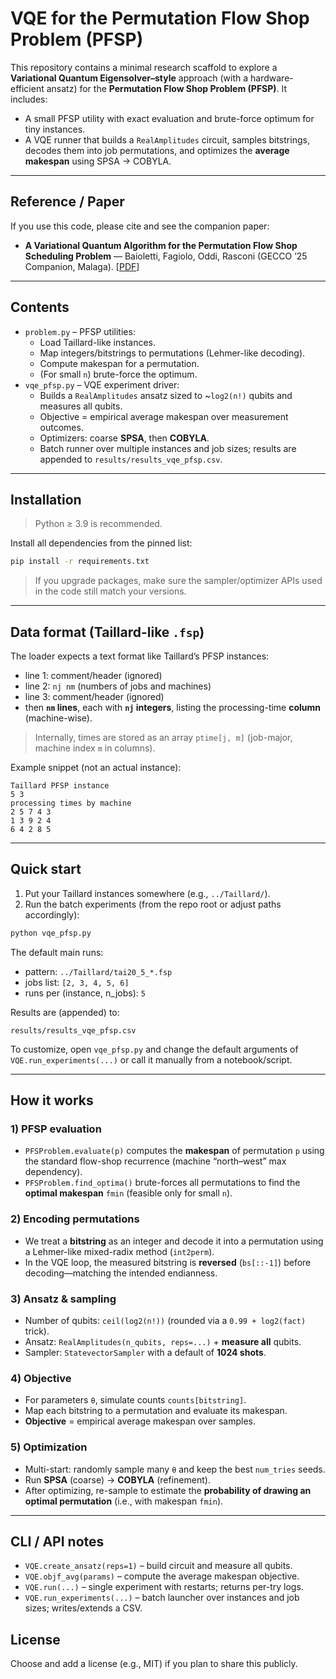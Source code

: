 # VQE for the Permutation Flow Shop Problem (PFSP)

This repository contains a minimal research scaffold to explore a **Variational Quantum Eigensolver–style** approach (with a hardware-efficient ansatz) for the **Permutation Flow Shop Problem (PFSP)**. It includes:

- A small PFSP utility with exact evaluation and brute-force optimum for tiny instances.
- A VQE runner that builds a `RealAmplitudes` circuit, samples bitstrings, decodes them into job permutations, and optimizes the **average makespan** using SPSA → COBYLA.

---

## Reference / Paper

If you use this code, please cite and see the companion paper:

- **A Variational Quantum Algorithm for the Permutation Flow Shop Scheduling Problem** — Baioletti, Fagiolo, Oddi, Rasconi (GECCO ’25 Companion, Malaga). [[PDF](vqe-pfsp.pdf)]

---

## Contents

- `problem.py` – PFSP utilities:
  - Load Taillard-like instances.
  - Map integers/bitstrings to permutations (Lehmer-like decoding).
  - Compute makespan for a permutation.
  - (For small `n`) brute-force the optimum.
- `vqe_pfsp.py` – VQE experiment driver:
  - Builds a `RealAmplitudes` ansatz sized to ~`log2(n!)` qubits and measures all qubits.
  - Objective = empirical average makespan over measurement outcomes.
  - Optimizers: coarse **SPSA**, then **COBYLA**.
  - Batch runner over multiple instances and job sizes; results are appended to `results/results_vqe_pfsp.csv`.

---

## Installation

> Python ≥ 3.9 is recommended.

Install all dependencies from the pinned list:
```bash
pip install -r requirements.txt
```

> If you upgrade packages, make sure the sampler/optimizer APIs used in the code still match your versions.

---

## Data format (Taillard-like `.fsp`)

The loader expects a text format like Taillard’s PFSP instances:
- line 1: comment/header (ignored)
- line 2: `nj nm` (numbers of jobs and machines)
- line 3: comment/header (ignored)
- then **`nm` lines**, each with **`nj` integers**, listing the processing-time **column** (machine-wise).

> Internally, times are stored as an array `ptime[j, m]` (job-major, machine index `m` in columns).

Example snippet (not an actual instance):
```
Taillard PFSP instance
5 3
processing times by machine
2 5 7 4 3
1 3 9 2 4
6 4 2 8 5
```

---

## Quick start

1) Put your Taillard instances somewhere (e.g., `../Taillard/`).  
2) Run the batch experiments (from the repo root or adjust paths accordingly):
```bash
python vqe_pfsp.py
```
The default main runs:
- pattern: `../Taillard/tai20_5_*.fsp`
- jobs list: `[2, 3, 4, 5, 6]`
- runs per (instance, n_jobs): `5`

Results are (appended) to:
```
results/results_vqe_pfsp.csv
```

To customize, open `vqe_pfsp.py` and change the default arguments of `VQE.run_experiments(...)` or call it manually from a notebook/script.

---

## How it works

### 1) PFSP evaluation
- `PFSProblem.evaluate(p)` computes the **makespan** of permutation `p` using the standard flow-shop recurrence (machine “north–west” max dependency).  
- `PFSProblem.find_optima()` brute-forces all permutations to find the **optimal makespan** `fmin` (feasible only for small `n`).

### 2) Encoding permutations
- We treat a **bitstring** as an integer and decode it into a permutation using a Lehmer-like mixed-radix method (`int2perm`).  
- In the VQE loop, the measured bitstring is **reversed** (`bs[::-1]`) before decoding—matching the intended endianness.

### 3) Ansatz & sampling
- Number of qubits: `ceil(log2(n!))` (rounded via a `0.99 + log2(fact)` trick).  
- Ansatz: `RealAmplitudes(n_qubits, reps=...)` + **measure all** qubits.  
- Sampler: `StatevectorSampler` with a default of **1024 shots**.

### 4) Objective
- For parameters `θ`, simulate counts `counts[bitstring]`.  
- Map each bitstring to a permutation and evaluate its makespan.  
- **Objective** = empirical average makespan over samples.

### 5) Optimization
- Multi-start: randomly sample many `θ` and keep the best `num_tries` seeds.  
- Run **SPSA** (coarse) → **COBYLA** (refinement).  
- After optimizing, re-sample to estimate the **probability of drawing an optimal permutation** (i.e., with makespan `fmin`).

---

## CLI / API notes

- `VQE.create_ansatz(reps=1)` – build circuit and measure all qubits.  
- `VQE.objf_avg(params)` – compute the average makespan objective.  
- `VQE.run(...)` – single experiment with restarts; returns per-try logs.  
- `VQE.run_experiments(...)` – batch launcher over instances and job sizes; writes/extends a CSV.  

## License

Choose and add a license (e.g., MIT) if you plan to share this publicly.
